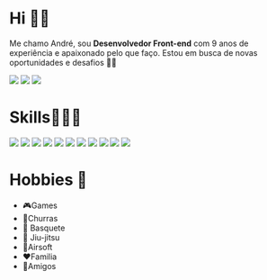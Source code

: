 # Hi 👋🏽

Me chamo André, sou **Desenvolvedor Front-end** com 9 anos de experiência e apaixonado pelo que faço. 
Estou em busca de novas oportunidades e desafios 🤘🏽



<a href="https://www.linkedin.com/in/andré-silva-5b054a15b/"> <img src="https://img.shields.io/badge/LinkedIn-0077B5?style=for-the-badge&logo=linkedin&logoColor=white"></img></a>  <a href="https://api.whatsapp.com/send?phone=5521982501010"><img src="https://img.shields.io/badge/WhatsApp-25D366?style=for-the-badge&logo=whatsapp&logoColor=white"></img></a>  <a href="https://www.facebook.com/profile.php?id=100010185733199"><img src="https://img.shields.io/badge/Facebook-1877F2?style=for-the-badge&logo=facebook&logoColor=white"></img></a>



 #  Skills👨🏽‍💻
<img src="https://img.shields.io/badge/HTML5-E34F26?style=for-the-badge&logo=html5&logoColor=white" />
<img src="https://img.shields.io/badge/CSS3-1572B6?style=for-the-badge&logo=css3&logoColor=white" /> 
<img src="https://img.shields.io/badge/Bootstrap-563D7C?style=for-the-badge&logo=bootstrap&logoColor=white" />
<img src="https://img.shields.io/badge/Sass-CC6699?style=for-the-badge&logo=sass&logoColor=white" />
<img src="https://img.shields.io/badge/JavaScript-323330?style=for-the-badge&logo=javascript&logoColor=F7DF1E" /> 
<img src="https://img.shields.io/badge/jQuery-0769AD?style=for-the-badge&logo=jquery&logoColor=white" />
<img src="https://img.shields.io/badge/React-20232A?style=for-the-badge&logo=react&logoColor=61DAFB" /> 
<img src="https://img.shields.io/badge/Redux-593D88?style=for-the-badge&logo=redux&logoColor=white" />
<img src="https://img.shields.io/badge/Vue.js-35495E?style=for-the-badge&logo=vue.js&logoColor=4FC08D" />
<img src="https://img.shields.io/badge/PHP-777BB4?style=for-the-badge&logo=php&logoColor=white" />
<img src="https://img.shields.io/badge/Codeigniter-EF4223?style=for-the-badge&logo=codeigniter&logoColor=white" />

# Hobbies  💙

<ul>
<li> 🎮Games</li>
<li> 🍖Churras</li>
<li>🏀 Basquete</li>
<li>🥋 Jiu-jitsu</li>
<li> 🎯Airsoft</li>
<li> ❤️Familia</li>
<li> 🍻Amigos</li>
</ul>

